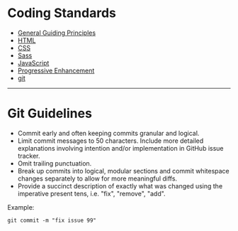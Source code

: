 Coding Standards
================

* [General Guiding Principles](/README.md)
* [HTML](/html.md)
* [CSS](/css.md)
* [Sass](/sass.md)
* [JavaScript](/js.md)
* [Progressive Enhancement](/pe.md)
* [git](/git.md)

<hr>

# Git Guidelines
* Commit early and often keeping commits granular and logical.
* Limit commit messages to 50 characters. Include more detailed explanations involving intention and/or implementation in GitHub issue tracker.
* Omit trailing punctuation.
* Break up commits into logical, modular sections and commit whitespace changes separately to allow for more meaningful diffs.
* Provide a succinct description of exactly what was changed using the imperative present tens, i.e. "fix", "remove", "add".

Example:
```
git commit -m "fix issue 99"
```

